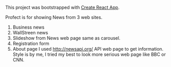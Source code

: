 
This project was bootstrapped with [Create React App](https://github.com/facebook/create-react-app).


Profect is for showing News from 3 web sites. 
1) Business news
2) WallStreen news
3) Slideshow from News web page same as carousel.  
4) Registration form
5) About page 
I used http://newsapi.org/ API web page to get information. Style is by me, I tried my best to look more serious web page like BBC or CNN. 


